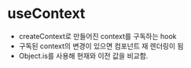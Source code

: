 # useContext

- createContext로 만들어진 context를 구독하는 hook
- 구독된 context의 변경이 있으면 컴포넌트 재 렌더링이 됨
- Object.is를 사용해 현재와 이전 값을 비교함.
